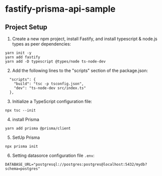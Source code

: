# fastify-prisma-api-sample

## Project Setup

1. Create a new npm project, install Fastify, and install typescript & node.js types as peer dependencies:

```
yarn init -y
yarn add fastify
yarn add -D typescript @types/node ts-node-dev
```

2. Add the following lines to the "scripts" section of the package.json:

```
  "scripts": {
    "build": "tsc -p tsconfig.json",
    "dev": "ts-node-dev src/index.ts"
  },
```

3. Initialize a TypeScript configuration file:

```
npx tsc --init
```

4. install Prisma

```
yarn add prisma @prisma/client
```

5. SetUp Prisma

```
npx prisma init
```

6. Setting datasorce configuration file `.env`:

```
DATABASE_URL="postgresql://postgres:postgres@localhost:5432/mydb?schema=postgres"
```